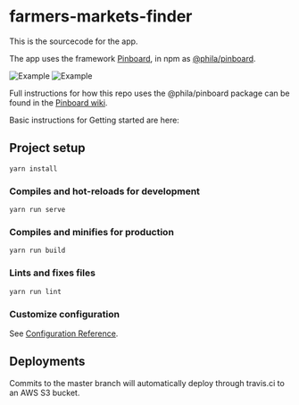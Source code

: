 # farmers-markets-finder

This is the sourcecode for the app.

The app uses the framework [Pinboard](https://github.com/CityOfPhiladelphia/pinboard), in npm as [@phila/pinboard](https://www.npmjs.com/package/@phila/pinboard).

![Example](https://mapboard-images.s3.amazonaws.com/pinboard/immigrant-resource-finder.JPG)
![Example](https://mapboard-images.s3.amazonaws.com/pinboard/phone-immigrant-resource-finder.JPG)

Full instructions for how this repo uses the @phila/pinboard package can be found in the [Pinboard wiki](https://github.com/CityOfPhiladelphia/pinboard/wiki).

Basic instructions for Getting started are here:

## Project setup
```
yarn install
```

### Compiles and hot-reloads for development
```
yarn run serve
```

### Compiles and minifies for production
```
yarn run build
```

### Lints and fixes files
```
yarn run lint
```

### Customize configuration
See [Configuration Reference](https://cli.vuejs.org/config/).

## Deployments

Commits to the master branch will automatically deploy through travis.ci to an AWS S3 bucket.

